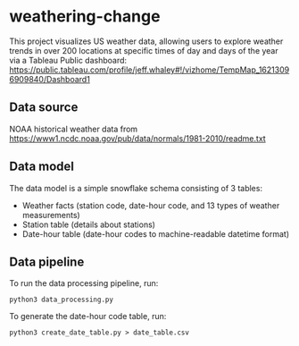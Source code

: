 # weathering-change

This project visualizes US weather data, allowing users to explore weather trends in over 200 locations at specific times of day and days of the year via a Tableau Public dashboard: https://public.tableau.com/profile/jeff.whaley#!/vizhome/TempMap_16213096909840/Dashboard1

## Data source
NOAA historical weather data from https://www1.ncdc.noaa.gov/pub/data/normals/1981-2010/readme.txt

## Data model
The data model is a simple snowflake schema consisting of 3 tables:
* Weather facts (station code, date-hour code, and 13 types of weather measurements)
* Station table (details about stations)
* Date-hour table (date-hour codes to machine-readable datetime format)

## Data pipeline
To run the data processing pipeline, run:

`python3 data_processing.py `

To generate the date-hour code table, run:

`python3 create_date_table.py > date_table.csv`